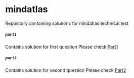# mindatlas
Repository containing solutions for mindatlas technical test

##### `part1`

Contains solution for first question
Please check [Part1](part1/README.md)


##### `part2`
Contains solution for second question
Please check [Part2](part2/README.md)